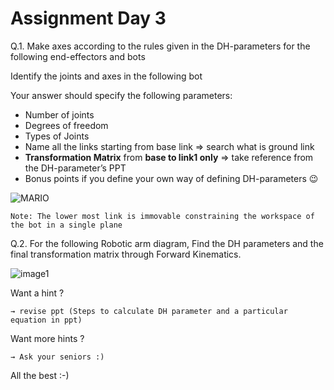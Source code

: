 # Assignment Day 3

Q.1. Make axes according to the rules given in the DH-parameters for the following end-effectors and bots

Identify the joints and axes in the following bot

Your answer should specify the following parameters:

* Number of joints
* Degrees of freedom
* Types of Joints
* Name all the links starting from base link => search what is ground link
* **Transformation Matrix** from **base to link1 only** => take reference from the DH-parameter’s PPT
* Bonus points if you define your own way of defining DH-parameters 😉


![MARIO](https://static.vecteezy.com/system/resources/previews/005/119/779/original/conveyor-automatic-production-line-full-with-robotic-manipulators-automatic-operation-industrial-robot-manipulator-modern-industrial-technology-appliances-for-manufacturing-plants-isolated-vector.jpg)

```
Note: The lower most link is immovable constraining the workspace of the bot in a single plane
```

Q.2. For the following Robotic arm diagram, Find the DH parameters and the final transformation matrix through Forward Kinematics.


![image1](https://user-images.githubusercontent.com/97826285/234614121-e880ff02-5647-4c67-889c-2b8bb4644c86.png)


Want a hint ?

`
→ revise ppt (Steps to calculate DH parameter and a particular equation in ppt)
`

Want more hints ?

`→ Ask your seniors :)`

All the best :-)

<!--Q.1. by Alqama and 2 by Chinmay
  SRA-VJTI/MARIO
  Licences for this readme is being transfered solely to the organisation of SRA-VJTI-->
